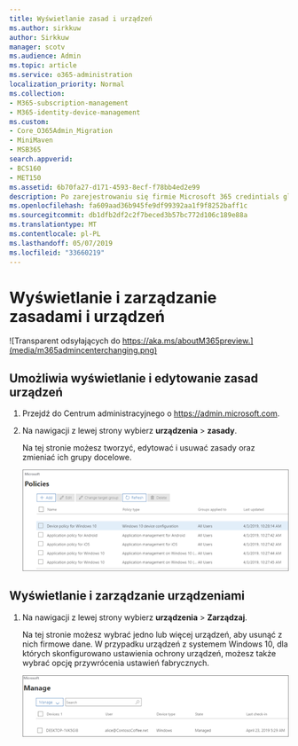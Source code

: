 ```yaml
---
title: Wyświetlanie zasad i urządzeń
ms.author: sirkkuw
author: Sirkkuw
manager: scotv
ms.audience: Admin
ms.topic: article
ms.service: o365-administration
localization_priority: Normal
ms.collection:
- M365-subscription-management
- M365-identity-device-management
ms.custom:
- Core_O365Admin_Migration
- MiniMaven
- MSB365
search.appverid:
- BCS160
- MET150
ms.assetid: 6b70fa27-d171-4593-8ecf-f78bb4ed2e99
description: Po zarejestrowaniu się firmie Microsoft 365 credintials globalnego administratora, zobacz urządzenia polityk i działań.
ms.openlocfilehash: fa609aad36b945fe9df99392aa1f9f8252baff1c
ms.sourcegitcommit: db1dfb2df2c2f7beced3b57bc772d106c189e88a
ms.translationtype: MT
ms.contentlocale: pl-PL
ms.lasthandoff: 05/07/2019
ms.locfileid: "33660219"
---
```

# <a name="view-and-manage-policies-and-devices"></a>Wyświetlanie i zarządzanie zasadami i urządzeń

![Transparent odsyłających do https://aka.ms/aboutM365preview.](media/m365admincenterchanging.png)

## <a name="view-and-edit-device-policies"></a>Umożliwia wyświetlanie i edytowanie zasad urządzeń

1.  Przejdź do Centrum administracyjnego o <a href="https://go.microsoft.com/fwlink/p/?linkid=837890" target="_blank">https://admin.microsoft.com</a>.
2. Na nawigacji z lewej strony wybierz **urządzenia** \> **zasady**.

    Na tej stronie możesz tworzyć, edytować i usuwać zasady oraz zmieniać ich grupy docelowe.

    ![Screenshot of the Policies page](media/devicepolicies.png)
  
## <a name="view-and-manage-devices"></a>Wyświetlanie i zarządzanie urządzeniami


1. Na nawigacji z lewej strony wybierz **urządzenia** \> **Zarządzaj**. 
    
    Na tej stronie możesz wybrać jedno lub więcej urządzeń, aby usunąć z nich firmowe dane. W przypadku urządzeń z systemem Windows 10, dla których skonfigurowano ustawienia ochrony urządzeń, możesz także wybrać opcję przywrócenia ustawień fabrycznych.
  
   ![Zarządzanie urządzeniami strony](media/devicesmanage.png)

